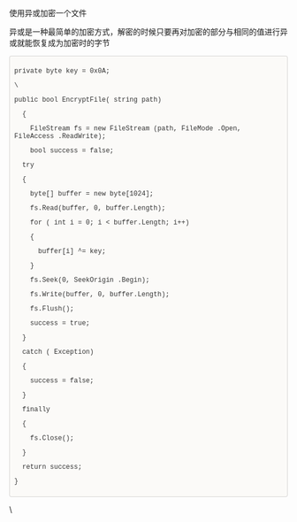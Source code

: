 使用异或加密一个文件
<div>

<div>

异或是一种最简单的加密方式，解密的时候只要再对加密的部分与相同的值进行异或就能恢复成为加密时的字节

</div>

<div
style="-en-codeblock: true; box-sizing: border-box; padding: 8px; font-family: Monaco, Menlo, Consolas, &quot;Courier New&quot;, monospace; font-size: 12px; color: rgb(51, 51, 51); border-top-left-radius: 4px; border-top-right-radius: 4px; border-bottom-right-radius: 4px; border-bottom-left-radius: 4px; background-color: rgb(251, 250, 248); border: 1px solid rgba(0, 0, 0, 0.14902); background-position: initial initial; background-repeat: initial initial;">

<div>

private byte key = 0x0A;

</div>

<div>

\

</div>

<div>

public bool EncryptFile( string path)

</div>

<div>

  {

</div>

<div>

    FileStream fs = new FileStream (path, FileMode .Open, FileAccess
.ReadWrite);

</div>

<div>

    bool success = false;

</div>

<div>

  try

</div>

<div>

  {

</div>

<div>

    byte\[\] buffer = new byte\[1024\];

</div>

<div>

    fs.Read(buffer, 0, buffer.Length);

</div>

<div>

    for ( int i = 0; i &lt; buffer.Length; i++)

</div>

<div>

    {

</div>

<div>

      buffer\[i\] \^= key;

</div>

<div>

    }

</div>

<div>

    fs.Seek(0, SeekOrigin .Begin);

</div>

<div>

    fs.Write(buffer, 0, buffer.Length);

</div>

<div>

    fs.Flush();

</div>

<div>

    success = true;

</div>

<div>

  }

</div>

<div>

  catch ( Exception)

</div>

<div>

  {

</div>

<div>

    success = false;

</div>

<div>

  }

</div>

<div>

  finally

</div>

<div>

  {

</div>

<div>

    fs.Close();

</div>

<div>

  }

</div>

<div>

  return success;

</div>

<div>

}

</div>

</div>

<div>

\

</div>

</div>
